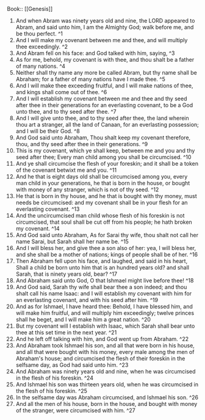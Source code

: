 Book:: [[Genesis]]
 1. And when Abram was ninety years old and nine, the LORD appeared to Abram, and said unto him, I am the Almighty God; walk before me, and be thou perfect. ^1
 2. And I will make my covenant between me and thee, and will multiply thee exceedingly. ^2
 3. And Abram fell on his face: and God talked with him, saying, ^3
 4. As for me, behold, my covenant is with thee, and thou shalt be a father of many nations. ^4
 5. Neither shall thy name any more be called Abram, but thy name shall be Abraham; for a father of many nations have I made thee. ^5
 6. And I will make thee exceeding fruitful, and I will make nations of thee, and kings shall come out of thee. ^6
 7. And I will establish my covenant between me and thee and thy seed after thee in their generations for an everlasting covenant, to be a God unto thee, and to thy seed after thee. ^7
 8. And I will give unto thee, and to thy seed after thee, the land wherein thou art a stranger, all the land of Canaan, for an everlasting possession; and I will be their God. ^8
 9. And God said unto Abraham, Thou shalt keep my covenant therefore, thou, and thy seed after thee in their generations. ^9
 10. This is my covenant, which ye shall keep, between me and you and thy seed after thee; Every man child among you shall be circumcised. ^10
 11. And ye shall circumcise the flesh of your foreskin; and it shall be a token of the covenant betwixt me and you. ^11
 12. And he that is eight days old shall be circumcised among you, every man child in your generations, he that is born in the house, or bought with money of any stranger, which is not of thy seed. ^12
 13. He that is born in thy house, and he that is bought with thy money, must needs be circumcised: and my covenant shall be in your flesh for an everlasting covenant. ^13
 14. And the uncircumcised man child whose flesh of his foreskin is not circumcised, that soul shall be cut off from his people; he hath broken my covenant. ^14
 15. And God said unto Abraham, As for Sarai thy wife, thou shalt not call her name Sarai, but Sarah shall her name be. ^15
 16. And I will bless her, and give thee a son also of her: yea, I will bless her, and she shall be a mother of nations; kings of people shall be of her. ^16
 17. Then Abraham fell upon his face, and laughed, and said in his heart, Shall a child be born unto him that is an hundred years old? and shall Sarah, that is ninety years old, bear? ^17
 18. And Abraham said unto God, O that Ishmael might live before thee! ^18
 19. And God said, Sarah thy wife shall bear thee a son indeed; and thou shalt call his name Isaac: and I will establish my covenant with him for an everlasting covenant, and with his seed after him. ^19
 20. And as for Ishmael, I have heard thee: Behold, I have blessed him, and will make him fruitful, and will multiply him exceedingly; twelve princes shall he beget, and I will make him a great nation. ^20
 21. But my covenant will I establish with Isaac, which Sarah shall bear unto thee at this set time in the next year. ^21
 22. And he left off talking with him, and God went up from Abraham. ^22
 23. And Abraham took Ishmael his son, and all that were born in his house, and all that were bought with his money, every male among the men of Abraham's house; and circumcised the flesh of their foreskin in the selfsame day, as God had said unto him. ^23
 24. And Abraham was ninety years old and nine, when he was circumcised in the flesh of his foreskin. ^24
 25. And Ishmael his son was thirteen years old, when he was circumcised in the flesh of his foreskin. ^25
 26. In the selfsame day was Abraham circumcised, and Ishmael his son. ^26
 27. And all the men of his house, born in the house, and bought with money of the stranger, were circumcised with him. ^27
